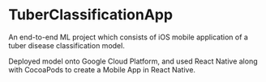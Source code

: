 # TuberClassificationApp
An end-to-end ML project which consists of iOS mobile application of a tuber disease classification model.

Deployed model onto Google Cloud Platform, and used React Native along with CocoaPods to create a Mobile App in React Native.
